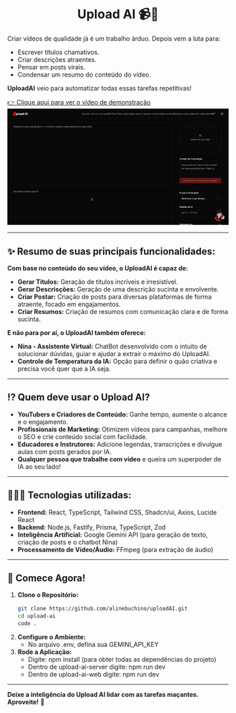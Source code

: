 <h1 align="center"><strong>Upload AI 📹🚀</strong></h1>

Criar vídeos de qualidade já é um trabalho árduo. Depois vem a luta para:

* Escrever títulos chamativos.
* Criar descrições atraentes.
* Pensar em posts virais.
* Condensar um resumo do conteúdo do vídeo.

**UploadAI** veio para automatizar todas essas tarefas repetitivas!

<a href="https://github.com/alinebuchino/uploadAI/raw/main/UploadAI.mp4" target="_blank">
  👉 Clique aqui para ver o vídeo de demonstração
</a>


<img src="UploadAI.gif" alt="Demonstração do Upload AI" width="900"/>

---

## ✨ Resumo de suas principais funcionalidades:

**Com base no conteúdo do seu vídeo, o UploadAI é capaz de:**

*   **Gerar Títulos:** Geração de títulos incríveis e irresistível.
*   **Gerar Descrisções:** Geração de uma descrição sucinta e envolvente.
*   **Criar Postar:** Criação de posts para diversas plataformas de forma atraente, focado em engajamentos.
*   **Criar Resumos:** Criação de resumos com comunicação clara e de forma sucinta.

**E não para por aí, o UploadAI também oferece:**

*   **Nina - Assistente Virtual:** ChatBot desenvolvido com o intuito de solucionar dúvidas, guiar e ajudar a extrair o máximo do UploadAI.
*   **Controle de Temperatura da IA:** Opção para definir o quão criativa e precisa você quer que a IA seja.

---

##  ⁉️ Quem deve usar o Upload AI?

*   **YouTubers e Criadores de Conteúdo:** Ganhe tempo, aumente o alcance e o engajamento.
*   **Profissionais de Marketing:** Otimizem vídeos para campanhas, melhore o SEO e crie conteúdo social com facilidade.
*   **Educadores e Instrutores:** Adicione legendas, transcrições e divulgue aulas com posts gerados por IA.
*   **Qualquer pessoa que trabalhe com vídeo** e queira um superpoder de IA ao seu lado!

---

##  👩🏻‍💻 Tecnologias utilizadas:

*   **Frontend:** React, TypeScript, Tailwind CSS, Shadcn/ui, Axios, Lucide React
*   **Backend:** Node.js, Fastify, Prisma, TypeScript, Zod
*   **Inteligência Artificial:** Google Gemini API (para geração de texto, criação de posts e o chatbot Nina)
*   **Processamento de Vídeo/Áudio:** FFmpeg (para extração de áudio)

---

## 🚀 Comece Agora!

1.  **Clone o Repositório:**
    ```bash
    git clone https://github.com/alinebuchino/uploadAI.git
    cd upload-ai
    code .
    ```
2.  **Configure o Ambiente:**
    *   No arquivo .env, defina sua GEMINI_API_KEY
3.  **Rode a Aplicação:**
    *   Digite: npm install (para obter todas as dependências do projeto)
    *   Dentro de upload-ai-server digite: npm run dev
    *   Dentro de upload-ai-web digite: npm run dev

---

**Deixe a inteligência do Upload AI lidar com as tarefas maçantes. Aproveite!** 🌟